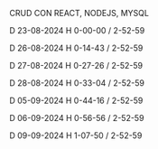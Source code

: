 CRUD CON REACT, NODEJS, MYSQL

D 23-08-2024 H 0-00-00 / 2-52-59

D 26-08-2024 H 0-14-43 / 2-52-59

D 27-08-2024 H 0-27-26 / 2-52-59

D 28-08-2024 H 0-33-04 / 2-52-59

D 05-09-2024 H 0-44-16 / 2-52-59

D 06-09-2024 H 0-56-56 / 2-52-59

D 09-09-2024 H 1-07-50 / 2-52-59
